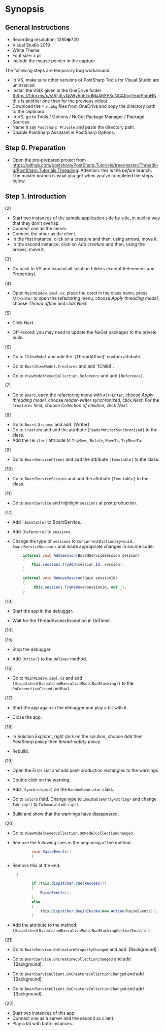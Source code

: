 # Synopsis

## General Instructions

* Recording resolution: 1280�720 
* Visual Studio 2019
* White Theme
* Font size: x pt
* Include the mouse pointer in the capture

The following steps are temporary bug workaround:

* In VS, make sure other versions of PostSharp Tools for Visual Studio are uninstalled.
* Install the VSIX given in the OneDrive folder (https://1drv.ms/u/s!AjIdLvQsWyhnhfxdMaA6SFXcNCA0cg?e=fPmbHN - this is another one than for the previous video).
* Download the `*.nupkg` files from OneDrive and copy the directory path to the clipboard.
* In VS, go to Tools / Options / NuGet Package Manager / Package Sources.
* Name it say `PostSharp Private` and paste the directory path.
* Disable PostSharp Assistant in PostSharp Options.


## Step 0. Preparation

* Open the pre-prepared project from https://github.com/postsharp/PostSharp.Tutorials/tree/master/Threading/PostSharp.Tutorials.Threading.
  Attention: this is the _before_ branch. The master branch is what you get when you've completed the steps below.

 ## Step 1. Introduction

 [2]

 * Start two instances of the sample application side by side, in such a way that they don't overlap.
 * Connect one as the server.
 * Connect the other as the client.
 * In the first instance, click on a creature and then, using arrows, move it.
 * In the second instance, click on _Add creature_ and then, using the arrows, move it.

 [3]

 * Go back to VS and expand all solution folders (except References and Properties).

 [4]

 * Open `MainWindow.xaml.cs`, place the caret in the class name, press `Alt+Enter` to open the refactoring menu,
   choose _Apply threading model_, choose _Thread affine_ and click _Next_.

[5]

* Click _Next_.

* Off-record: you may need to update the NuGet packages to the private build.

[6]

* Go to `IViewModel` and add the '[ThreadAffine]' custom attribute.

* Go to `BoardViewModel.Creatures` and add '[Child]`.

* Go to `ViewModelKeyedCollection.Reference` and add `[Reference]`.

[7]

* Go to `Board`, open the refactoring menu with `Alt+Enter`, choose _Apply threading model_, choose _reader-writer synchronized_, click _Next_.
  For the `Creatures` field, choose _Collection of children_, click _Next_.

[8]

* Go to `Board.Dispose` and add `[Writer]
* Go to `Creature` and add the attribute `[ReaderWriterSynchronized]` to the class.
* Add the `[Writer]` attribute to `TryMove`,  `Rotate`, `MoveTo`, `TryMoveTo`.

[9]

* Go to `BoardServiceClient` and add the attribute `[Immutable]` to the class.

[10]

* Go to `BoardServiceSession` and add the attribute `[Immutable]` to the class.

[11]

* Go to `BoardService` and highlight `sessions` at post production.

[12]

* Add `[Immutable]` to BoardService.

* Add `[Reference]` to `sessions`.

* Change the type of `sessions`  to `ConcurrentDictionary<Guid, BoardServiceSession>` and made appropriate changes in source code:

```cs
        internal void AddSession(BoardServiceSession session)
        {
            this.sessions.TryAdd(session.Id, session);
        }

        internal void RemoveSession(Guid sessionId)
        {
             this.sessions.TryRemove(sessionId, out _);
        }
```

[13]

* Start the app in the debugger.

* Wait for the ThreadAccessException in OnTimer.

[14]

[15]

* Stop the debugger.

* Add `[Writer]` to the `OnTimer` method.

[16]

* Go to `MainWindow.xaml.cs` and add `[Dispatched(DispatchedExecutionMode.NonBlocking)]` to the `OnConnectionClosed` method.

[17]

* Start the app again in the debugger and play a bit with it.

* Close the app.

[18]

* In Solution Explorer, right click on the solution, choose _Add_ then _PostSharp policy_ then _thread-safety policy_.

* Rebuild.

[19]

* Open the Error List and add post-production rectangles to the warnings.

* Double click on the warning.

* Add `[Synchronized]` on the `RandomGenerator` class.

* Go to `colors` field. Change type to `ImmutableArray<string>` and change `ToArray()` to `ToImmutableArray()`.

* Build and show that the warnings have disappeared.

[20]

* Go to `ViewModelKeyedCollection.OnModelCollectionChanged`.

* Remove the following lines in the beginning of the method:

```cs
            void RaiseEvents()
            {
```

* Remove this at the end:

```cs
     }

            if (this.dispatcher.CheckAccess())
            {
                RaiseEvents();
            }
            else
            {
                this.dispatcher.BeginInvoke(new Action(RaiseEvents));
            }
```

* Add the attribute to the method: `[Dispatched(DispatchedExecutionMode.NonBlockingContextSwitch)]`.

[21]

* Go to `BoardService.OnCreaturePropertyChanged` and add `[Background].

* Go to `BoardService.OnCreatureCollectionChanged` and add `[Background].

* Go to `BoardServiceClient.OnCreatureCollectionChanged` and add `[Background].

* Go to `BoardServiceClient.OnCreatureCollectionChanged` and add `[Background].

[22]

* Start two instances of this app
* Connect one as a server and the second as client.
* Play a bit with both instances.
